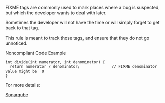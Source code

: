 FIXME tags are commonly used to mark places where a bug is suspected, but which the developer wants to deal with later.

Sometimes the developer will not have the time or will simply forget to get back to that tag.

This rule is meant to track those tags, and ensure that they do not go unnoticed.

Noncompliant Code Example

```
int divide(int numerator, int denominator) {
  return numerator / denominator;              // FIXME denominator value might be  0
}
```

For more details:

 [Sonarqube](http://nemo.sonarqube.org/coding_rules#languages=java)

